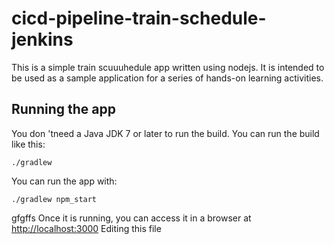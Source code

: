 # cicd-pipeline-train-schedule-jenkins

This is a simple train scuuuhedule app written using nodejs. It is intended to be used as a sample application for a series of hands-on learning activities.

## Running the app

You don 'tneed a Java JDK 7 or later to run the build. You can run the build like this:

    ./gradlew 

You can run the app with:

    ./gradlew npm_start
gfgffs
Once it is running, you can access it in a browser at [http://localhost:3000](http://localhost:3000)
Editing this file
